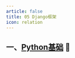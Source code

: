 ```yaml
---
article: false
title: 05 Django框架
icon: relation
---
```


## 一、[Python基础](/python/1、Python基础/)  :clown_face:
